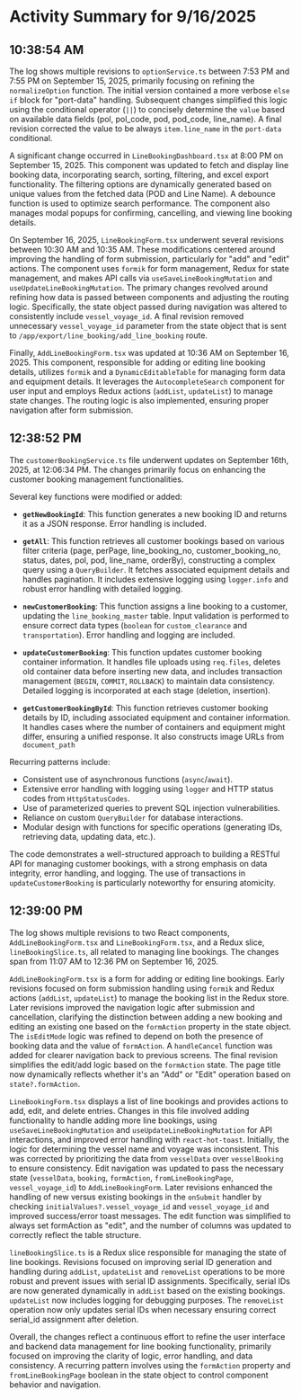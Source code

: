 # Activity Summary for 9/16/2025

## 10:38:54 AM
The log shows multiple revisions to `optionService.ts` between 7:53 PM and 7:55 PM on September 15, 2025, primarily focusing on refining the `normalizeOption` function.  The initial version contained a more verbose `else if` block for "port-data" handling. Subsequent changes simplified this logic using the conditional operator (`||`) to concisely determine the `value` based on available data fields (pol, pol_code, pod, pod_code, line_name). A final revision corrected the value to be always `item.line_name` in the `port-data` conditional.

A significant change occurred in `LineBookingDashboard.tsx` at 8:00 PM on September 15, 2025. This component was updated to fetch and display line booking data, incorporating search, sorting, filtering, and excel export functionality.  The filtering options are dynamically generated based on unique values from the fetched data (POD and Line Name).  A debounce function is used to optimize search performance.  The component also manages modal popups for confirming, cancelling, and viewing line booking details.

On September 16, 2025, `LineBookingForm.tsx` underwent several revisions between 10:30 AM and 10:35 AM.  These modifications centered around improving the handling of form submission, particularly for "add" and "edit" actions. The component uses `formik` for form management, Redux for state management, and makes API calls via `useSaveLineBookingMutation` and `useUpdateLineBookingMutation`.  The primary changes revolved around refining how data is passed between components and adjusting the routing logic.  Specifically, the state object passed during navigation was altered to consistently include `vessel_voyage_id`. A final revision removed  unnecessary `vessel_voyage_id` parameter from the state object that is sent to `/app/export/line_booking/add_line_booking` route.


Finally, `AddLineBookingForm.tsx` was updated at 10:36 AM on September 16, 2025. This component, responsible for adding or editing line booking details, utilizes `formik` and a `DynamicEditableTable` for managing form data and equipment details.  It leverages the `AutocompleteSearch` component for user input and employs Redux actions (`addList`, `updateList`) to manage state changes. The routing logic is also implemented, ensuring proper navigation after form submission.


## 12:38:52 PM
The `customerBookingService.ts` file underwent updates on September 16th, 2025, at 12:06:34 PM.  The changes primarily focus on enhancing the customer booking management functionalities.

Several key functions were modified or added:

* **`getNewBookingId`**: This function generates a new booking ID and returns it as a JSON response.  Error handling is included.

* **`getAll`**: This function retrieves all customer bookings based on various filter criteria (page, perPage, line_booking_no, customer_booking_no, status, dates, pol, pod, line_name, orderBy),  constructing a complex query using a `QueryBuilder`. It fetches associated equipment details and handles pagination.  It includes extensive logging using `logger.info` and robust error handling with detailed logging.

* **`newCustomerBooking`**: This function assigns a line booking to a customer, updating the `line_booking_master` table. Input validation is performed to ensure correct data types (`boolean` for `custom_clearance` and `transportation`).  Error handling and logging are included.

* **`updateCustomerBooking`**: This function updates customer booking container information. It handles file uploads using `req.files`, deletes old container data before inserting new data, and includes transaction management (`BEGIN`, `COMMIT`, `ROLLBACK`) to maintain data consistency.  Detailed logging is incorporated at each stage (deletion, insertion).

* **`getCustomerBookingById`**: This function retrieves customer booking details by ID, including associated equipment and container information. It handles cases where the number of containers and equipment might differ, ensuring a unified response.  It also constructs image URLs from `document_path`


Recurring patterns include:

* Consistent use of asynchronous functions (`async`/`await`).
* Extensive error handling with logging using `logger` and HTTP status codes from `HttpStatusCodes`.
* Use of parameterized queries to prevent SQL injection vulnerabilities.
* Reliance on custom `QueryBuilder` for database interactions.
*  Modular design with functions for specific operations (generating IDs, retrieving data, updating data, etc.).

The code demonstrates a well-structured approach to building a RESTful API for managing customer bookings, with a strong emphasis on data integrity, error handling, and logging.  The use of transactions in `updateCustomerBooking` is particularly noteworthy for ensuring atomicity.


## 12:39:00 PM
The log shows multiple revisions to two React components, `AddLineBookingForm.tsx` and `LineBookingForm.tsx`, and a Redux slice, `lineBookingSlice.ts`,  all related to managing line bookings.  The changes span from 11:07 AM to 12:36 PM on September 16, 2025.

`AddLineBookingForm.tsx` is a form for adding or editing line bookings.  Early revisions focused on form submission handling using `formik` and  Redux actions (`addList`, `updateList`) to manage the booking list in the Redux store.  Later revisions improved the navigation logic after submission and cancellation, clarifying the distinction between adding a new booking and editing an existing one based on the `formAction` property in the state object.  The  `isEditMode` logic was refined to depend on both the presence of booking data and the value of `formAction`. A `handleCancel` function was added for clearer navigation back to previous screens.  The final revision simplifies the edit/add logic based on the `formAction` state.  The page title now dynamically reflects whether it's an "Add" or "Edit" operation based on `state?.formAction`.

`LineBookingForm.tsx` displays a list of line bookings and provides actions to add, edit, and delete entries.  Changes in this file involved adding functionality to handle adding more line bookings, using  `useSaveLineBookingMutation` and `useUpdateLineBookingMutation` for API interactions, and improved error handling with `react-hot-toast`.  Initially, the logic for determining the vessel name and voyage was inconsistent.  This was corrected by prioritizing the data from `vesselData` over `vesselBooking` to ensure consistency. Edit navigation was updated to pass the necessary state (`vesselData`, `booking`, `formAction`, `fromLineBookingPage`, `vessel_voyage_id`) to `AddLineBookingForm`.   Later revisions enhanced the handling of new versus existing bookings in the `onSubmit` handler by checking  `initialValues?.vessel_voyage_id` and `vessel_voyage_id` and improved success/error toast messages. The edit function was simplified to always set formAction as "edit", and the number of columns was updated to correctly reflect the table structure.


`lineBookingSlice.ts` is a Redux slice responsible for managing the state of line bookings. Revisions focused on improving serial ID generation and handling during `addList`, `updateList` and `removeList` operations to be more robust and prevent issues with serial ID assignments.   Specifically, serial IDs are now generated dynamically in `addList` based on the existing bookings.  `updateList` now includes logging for debugging purposes. The `removeList` operation now only updates serial IDs when necessary ensuring correct serial_id assignment after deletion.


Overall, the changes reflect a continuous effort to refine the user interface and backend data management for line booking functionality, primarily focused on improving the clarity of logic, error handling, and data consistency.  A recurring pattern involves using the `formAction` property and `fromLineBookingPage` boolean in the state object to control component behavior and navigation.
